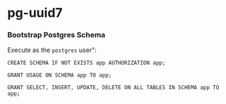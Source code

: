 # pg-uuid7

### Bootstrap Postgres Schema

Execute as the `postgres` user":

```
CREATE SCHEMA IF NOT EXISTS app AUTHORIZATION app;

GRANT USAGE ON SCHEMA app TO app;

GRANT SELECT, INSERT, UPDATE, DELETE ON ALL TABLES IN SCHEMA app TO app;
```
